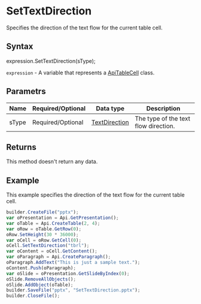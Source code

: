 # SetTextDirection

Specifies the direction of the text flow for the current table cell.

## Syntax

expression.SetTextDirection(sType);

`expression` - A variable that represents a [ApiTableCell](../ApiTableCell.md) class.

## Parametrs

| **Name** | **Required/Optional** | **Data type** | **Description** |
| ------------- | ------------- | ------------- | ------------- |
| sType | Required/Optional | [TextDirection](../../../Enumerations/TextDirection.md) | The type of the text flow direction. |

## Returns

This method doesn't return any data.

## Example

This example specifies the direction of the text flow for the current table cell.

```javascript
builder.CreateFile("pptx");
var oPresentation = Api.GetPresentation();
var oTable = Api.CreateTable(2, 4);
var oRow = oTable.GetRow(0);
oRow.SetHeight(30 * 36000);
var oCell = oRow.GetCell(0);
oCell.SetTextDirection("tbrl");
var oContent = oCell.GetContent();
var oParagraph = Api.CreateParagraph();
oParagraph.AddText("This is just a sample text.");
oContent.Push(oParagraph);
var oSlide = oPresentation.GetSlideByIndex(0);
oSlide.RemoveAllObjects();
oSlide.AddObject(oTable);
builder.SaveFile("pptx", "SetTextDirection.pptx");
builder.CloseFile();
```